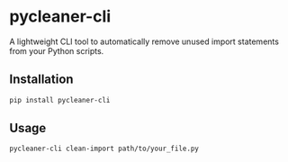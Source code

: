 # pycleaner-cli

A lightweight CLI tool to automatically remove unused import statements from your Python scripts.

## Installation

```bash
pip install pycleaner-cli
```

## Usage

```bash
pycleaner-cli clean-import path/to/your_file.py
```